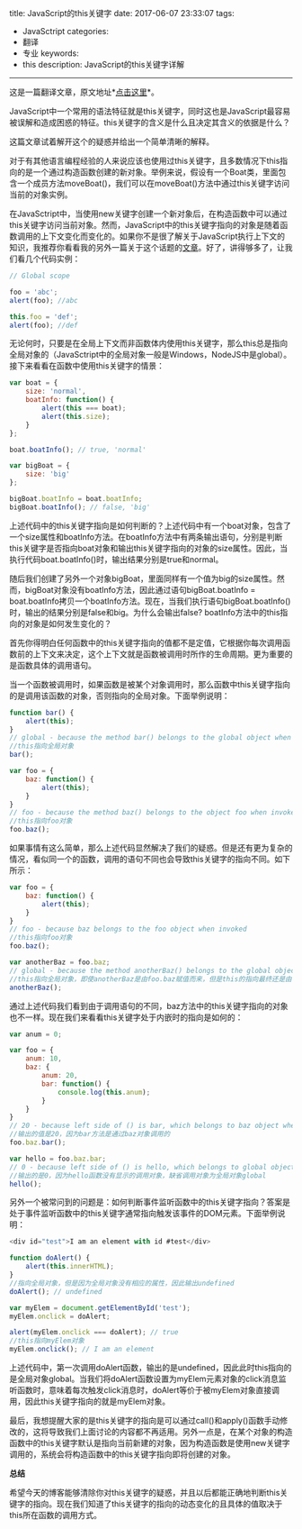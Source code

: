 title: JavaScript的this关键字
date: 2017-06-07 23:33:07
tags: 
- JavaSctript
categories: 
- 翻译
- 专业
keywords: 
- this
description: JavaScript的this关键字详解

---

这是一篇翻译文章，原文地址*[点击这里](http://davidshariff.com/blog/javascript-this-keyword/#first-article)*。

JavaScript中一个常用的语法特征就是this关键字，同时这也是JavaScript最容易被误解和造成困惑的特征。this关键字的含义是什么且决定其含义的依据是什么？

这篇文章试着解开这个的疑惑并给出一个简单清晰的解释。

对于有其他语言编程经验的人来说应该也使用过this关键字，且多数情况下this指向的是一个通过构造函数创建的新对象。举例来说，假设有一个Boat类，里面包含一个成员方法moveBoat()，我们可以在moveBoat()方法中通过this关键字访问当前的对象实例。

在JavaSctript中，当使用new关键字创建一个新对象后，在构造函数中可以通过this关键字访问当前对象。然而，JavaScript中的this关键字指向的对象是随着函数调用的上下文变化而变化的。如果你不是很了解关于JavaScript执行上下文的知识，我推荐你看看我的另外一篇关于这个话题的[文章](http://davidshariff.com/blog/what-is-the-execution-context-in-javascript/#first-article)。好了，讲得够多了，让我们看几个代码实例：

```JavaScript
// Global scope

foo = 'abc';
alert(foo); //abc

this.foo = 'def';
alert(foo); //def
```

无论何时，只要是在全局上下文而非函数体内使用this关键字，那么this总是指向全局对象的（JavaSctript中的全局对象一般是Windows，NodeJS中是global）。接下来看看在函数中使用this关键字的情景：

```JavaScript
var boat = {
    size: 'normal',
    boatInfo: function() {
        alert(this === boat);
        alert(this.size);
    }
};

boat.boatInfo(); // true, 'normal'

var bigBoat = {
    size: 'big'
};

bigBoat.boatInfo = boat.boatInfo;
bigBoat.boatInfo(); // false, 'big'
```
上述代码中的this关键字指向是如何判断的？上述代码中有一个boat对象，包含了一个size属性和boatInfo方法。在boatInfo方法中有两条输出语句，分别是判断this关键字是否指向boat对象和输出this关键字指向的对象的size属性。因此，当执行代码boat.boatInfo()时，输出结果分别是true和normal。

随后我们创建了另外一个对象bigBoat，里面同样有一个值为big的size属性。然而，bigBoat对象没有boatInfo方法，因此通过语句bigBoat.boatInfo = boat.boatInfo拷贝一个boatInfo方法。现在，当我们执行语句bigBoat.boatInfo()时，输出的结果分别是false和big。为什么会输出false? boatInfo方法中的this指向的对象是如何发生变化的？

首先你得明白任何函数中的this关键字指向的值都不是定值，它根据你每次调用函数前的上下文来决定，这个上下文就是函数被调用时所作的生命周期。更为重要的是函数具体的调用语句。

当一个函数被调用时，如果函数是被某个对象调用时，那么函数中this关键字指向的是调用该函数的对象，否则指向的全局对象。下面举例说明：

```JavaScript
function bar() {
    alert(this);
}
// global - because the method bar() belongs to the global object when invoked
//this指向全局对象
bar(); 

var foo = {
    baz: function() {
        alert(this);
    }
}
// foo - because the method baz() belongs to the object foo when invoked
//this指向foo对象
foo.baz(); 
```
如果事情有这么简单，那么上述代码显然解决了我们的疑惑。但是还有更为复杂的情况，看似同一个的函数，调用的语句不同也会导致this关键字的指向不同。如下所示：

```JavaScript
var foo = {
    baz: function() {
        alert(this);
    }
}
// foo - because baz belongs to the foo object when invoked
//this指向foo对象
foo.baz(); 

var anotherBaz = foo.baz;
// global - because the method anotherBaz() belongs to the global object when invoked, NOT foo
//this指向全局对象，即使anotherBaz是由foo.baz赋值而来，但是this的指向最终还是由调用的方式决定。
anotherBaz(); 

```
通过上述代码我们看到由于调用语句的不同，baz方法中的this关键字指向的对象也不一样。现在我们来看看this关键字处于内嵌时的指向是如何的：

```JavaScript
var anum = 0;

var foo = {
    anum: 10,
    baz: {
        anum: 20,
        bar: function() {
            console.log(this.anum);
        }
    }
}
// 20 - because left side of () is bar, which belongs to baz object when invoked
//输出的值是20，因为bar方法是通过baz对象调用的
foo.baz.bar(); 

var hello = foo.baz.bar;
// 0 - because left side of () is hello, which belongs to global object when invoked
//输出的是0，因为hello函数没有显示的调用对象，缺省调用对象为全局对象global
hello();
```
另外一个被常问到的问题是：如何判断事件监听函数中的this关键字指向？答案是处于事件监听函数中的this关键字通常指向触发该事件的DOM元素。下面举例说明：

```JavaScript
<div id="test">I am an element with id #test</div>

function doAlert() { 
    alert(this.innerHTML); 
} 
//指向全局对象，但是因为全局对象没有相应的属性，因此输出undefined
doAlert(); // undefined 

var myElem = document.getElementById('test'); 
myElem.onclick = doAlert; 

alert(myElem.onclick === doAlert); // true 
//this指向myElem对象
myElem.onclick(); // I am an element

```

上述代码中，第一次调用doAlert函数，输出的是undefined，因此此时this指向的是全局对象global。当我们将doAlert函数设置为myElem元素对象的click消息监听函数时，意味着每次触发click消息时，doAlert等价于被myElem对象直接调用，因此this关键字指向的就是myElem对象。

最后，我想提醒大家的是this关键字的指向是可以通过call()和apply()函数手动修改的，这将导致我们上面讨论的内容都不再适用。另外一点是，在某个对象的构造函数中的this关键字默认是指向当前新建的对象，因为构造函数是使用new关键字调用的，系统会将构造函数中的this关键字指向即将创建的对象。

**总结**

希望今天的博客能够清除你对this关键字的疑惑，并且以后都能正确地判断this关键字的指向。现在我们知道了this关键字的指向的动态变化的且具体的值取决于this所在函数的调用方式。






